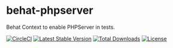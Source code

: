 # behat-phpserver
Behat Context to enable PHPServer in tests.

[![CircleCI](https://circleci.com/gh/integratedexperts/behat-phpserver.svg?style=shield)](https://circleci.com/gh/integratedexperts/behat-phpserver)
[![Latest Stable Version](https://poser.pugx.org/integratedexperts/behat-phpserver/v/stable)](https://packagist.org/packages/integratedexperts/behat-phpserver)
[![Total Downloads](https://poser.pugx.org/integratedexperts/behat-phpserver/downloads)](https://packagist.org/packages/integratedexperts/behat-phpserver)
[![License](https://poser.pugx.org/integratedexperts/behat-phpserver/license)](https://packagist.org/packages/integratedexperts/behat-phpserver)
